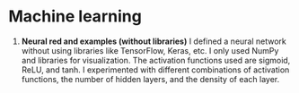 # Machine learning
1. **Neural red and examples (without libraries)**
I defined a neural network without using libraries like TensorFlow, Keras, etc. I only used NumPy and libraries for visualization. The activation functions used are sigmoid, ReLU, and tanh. I experimented with different combinations of activation functions, the number of hidden layers, and the density of each layer.
